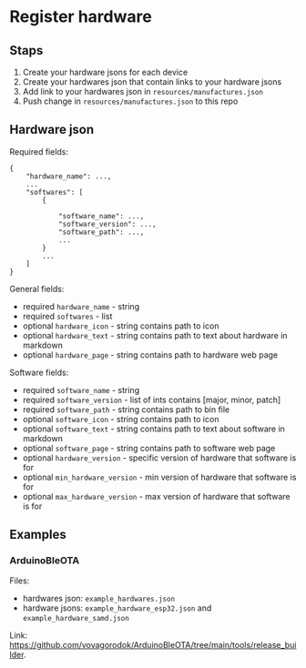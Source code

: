 # Register hardware

## Staps
1. Create your hardware jsons for each device
2. Create your hardwares json that contain links to your hardware jsons
3. Add link to your hardwares json in `resources/manufactures.json`
4. Push change in `resources/manufactures.json` to this repo

## Hardware json
Required fields:
```
{
    "hardware_name": ...,
    ...
    "softwares": [
        {
            
            "software_name": ...,
            "software_version": ...,
            "software_path": ...,
            ...
        }
        ...
    ]
}
```

General fields:
- required `hardware_name` - string
- required `softwares` - list
- optional `hardware_icon` - string contains path to icon
- optional `hardware_text` - string contains path to text about hardware in markdown
- optional `hardware_page` - string contains path to hardware web page

Software fields:
- required `software_name` - string
- required `software_version` - list of ints contains \[major, minor, patch\]
- required `software_path` - string contains path to bin file
- optional `software_icon` - string contains path to icon
- optional `software_text` - string contains path to text about software in markdown
- optional `software_page` - string contains path to software web page
- optional `hardware_version` - specific version of hardware that software is for
- optional `min_hardware_version` - min version of hardware that software is for
- optional `max_hardware_version` - max version of hardware that software is for

## Examples
### ArduinoBleOTA
Files:
- hardwares json: `example_hardwares.json`
- hardware jsons: `example_hardware_esp32.json` and `example_hardware_samd.json`

Link: https://github.com/vovagorodok/ArduinoBleOTA/tree/main/tools/release_builder.
